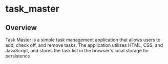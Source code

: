 # task_master
## Overview
Task Master is a simple task management application that allows users to add, check off, and remove tasks. The application utilizes HTML, CSS, and JavaScript, and stores the task list in the browser's local storage for persistence
